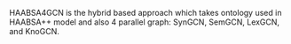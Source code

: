 HAABSA4GCN is the hybrid based approach which takes ontology used in HAABSA++ model and also 4 parallel graph: SynGCN, SemGCN, LexGCN, and KnoGCN.
